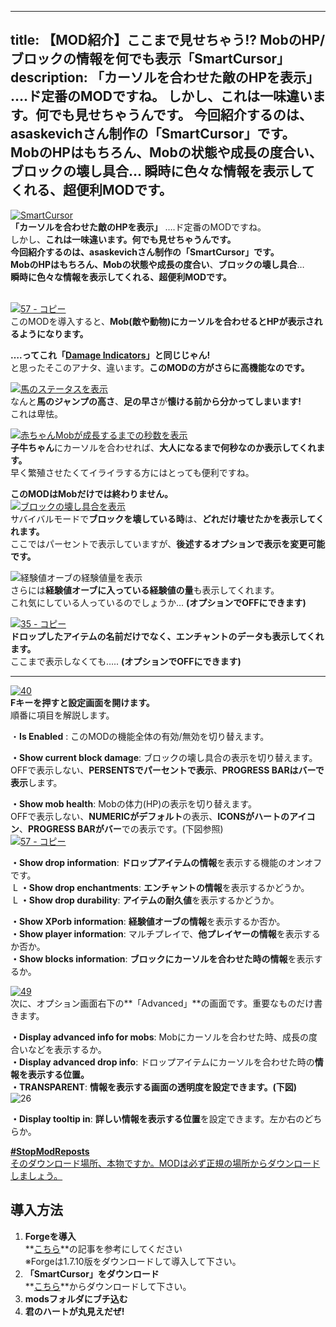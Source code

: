 
---
title: 【MOD紹介】ここまで見せちゃう!? MobのHP/ブロックの情報を何でも表示「SmartCursor」
description: 「カーソルを合わせた敵のHPを表示」 ….ド定番のMODですね。
 しかし、これは一味違います。何でも見せちゃうんです。
 今回紹介するのは、asaskevichさん制作の「SmartCursor」です。
 MobのHPはもちろん、Mobの状態や成長の度合い、ブロックの壊し具合…
 瞬時に色々な情報を表示してくれる、超便利MODです。
---

[![SmartCursor](https://cdn-ak.f.st-hatena.com/images/fotolife/s/sasigume/20210208/20210208144820.png)](#7/b/7bc86de1.png "SmartCursor")  
**「カーソルを合わせた敵のHPを表示」** ….ド定番のMODですね。  
しかし、**これは一味違います。**何でも見せちゃうんです。  
今回紹介するのは、asaskevichさん制作の**「SmartCursor」**です。  
**MobのHP**はもちろん、**Mobの状態**や**成長の度合い**、**ブロックの壊し具合**…   
**瞬時に色々な情報を表示してくれる、超便利MODです。**

   
[![57 - コピー](https://cdn-ak.f.st-hatena.com/images/fotolife/s/sasigume/20210208/20210208131716.png)](#2/1/2130f564.png "57 - コピー")  
このMODを導入すると、**Mob(敵や動物)にカーソルを合わせるとHPが表示されるようになります。**

**….ってこれ「[Damage Indicators](http://www.minecraftforum.net/forums/mapping-and-modding/minecraft-mods/1286538-hit-splat-damage-indicators-v3-3-2-rpg-ui-and)」と同じじゃん!**  
と思ったそこのアナタ、違います。**このMODの方がさらに高機能なのです。**

[![馬のステータスを表示](https://cdn-ak.f.st-hatena.com/images/fotolife/s/sasigume/20210208/20210208180240.png)](#f/9/f9d79a50.png "17 - コピー")  
なんと**馬のジャンプの高さ**、**足の早さ**が**懐ける前から分かってしまいます!**  
これは卑怯。

[![赤ちゃんMobが成長するまでの秒数を表示](https://cdn-ak.f.st-hatena.com/images/fotolife/s/sasigume/20210208/20210208134539.png)](#4/3/430f6cd5.png "26 - コピー")  
**子牛ちゃん**にカーソルを合わせれば、**大人になるまで何秒なのか表示してくれます。**  
早く繁殖させたくてイライラする方にはとっても便利ですね。

**このMODはMobだけでは終わりません。**  
[![ブロックの壊し具合を表示](https://cdn-ak.f.st-hatena.com/images/fotolife/s/sasigume/20210208/20210208133947.png)](#3/d/3d88e712.png "02 - コピー")  
サバイバルモードで**ブロックを壊している時**は、**どれだけ壊せたかを表示してくれます。**  
ここではパーセントで表示していますが、**後述するオプションで表示を変更可能です。**

![経験値オーブの経験値量を表示](https://www.napoan.com/wp-content/uploads/imgs/3/7/37256a65.png)  
さらには**経験値オーブに入っている経験値の量**も表示してくれます。  
これ気にしている人っているのでしょうか… **(オプションでOFFにできます)**

[![35 - コピー](https://cdn-ak.f.st-hatena.com/images/fotolife/s/sasigume/20210208/20210208160209.png)](#c/2/c2ba88e3.png "35 - コピー")  
**ドロップしたアイテムの名前だけでなく、エンチャントのデータも表示してくれます。**  
ここまで表示しなくても….. **(オプションでOFFにできます)**

---

[![40](https://cdn-ak.f.st-hatena.com/images/fotolife/s/sasigume/20210208/20210208145817.png)](#8/4/842752bc.png "40")  
**Fキーを押すと設定画面を開けます。**  
順番に項目を解説します。

・**Is Enabled** : このMODの機能全体の有効/無効を切り替えます。

**・Show current block damage**: ブロックの壊し具合の表示を切り替えます。  
OFFで表示しない、**PERSENTSでパーセントで表示**、**PROGRESS BARはバーで表示**します。

**・Show mob health**: Mobの体力(HP)の表示を切り替えます。  
OFFで表示しない、**NUMERICがデフォルト**の表示、**ICONSがハートのアイコン**、**PROGRESS BARがバー**での表示です。(下図参照)  
[![57 - コピー](https://cdn-ak.f.st-hatena.com/images/fotolife/s/sasigume/20210208/20210208124946.png)](#0/5/05d7d0d0.png "57 - コピー")

**・Show drop information**: **ドロップアイテムの情報**を表示する機能のオンオフです。  
 L **・Show drop enchantments**: **エンチャントの情報**を表示するかどうか。  
 L **・Show drop durability**: **アイテムの耐久値**を表示するかどうか。

**・Show XPorb information**: **経験値オーブの情報**を表示するか否か。  
**・Show player information**: マルチプレイで、**他プレイヤーの情報**を表示するか否か。  
**・Show blocks information**: **ブロックにカーソルを合わせた時の情報**を表示するか。

[![49](https://cdn-ak.f.st-hatena.com/images/fotolife/s/sasigume/20210208/20210208124547.png)](#0/1/01335d87.png "49")  
次に、オプション画面右下の**「Advanced」**の画面です。重要なものだけ書きます。

**・Display advanced info for mobs**: Mobにカーソルを合わせた時、成長の度合いなどを表示するか。  
**・Display advanced drop info**: ドロップアイテムにカーソルを合わせた時の**情報を表示する位置。**  
**・TRANSPARENT**: **情報を表示する画面の透明度を設定できます。(下図)**  
![26](https://cdn-ak.f.st-hatena.com/images/fotolife/s/sasigume/20210208/20210208154258.png)

**・Display tooltip in**: **詳しい情報を表示する位置**を設定できます。左か右のどちらか。

[**#StopModReposts**  
そのダウンロード場所、本物ですか。MODは必ず正規の場所からダウンロードしましょう。](https://www.napoan.com/stop-mod-reposts/)

## 導入方法 

1.  **Forgeを導入**  
    **[こちら](/new-way-to-install-mod/#forge-inst)**の記事を参考にしてください  
    ※Forgeは1.7.10版をダウンロードして導入して下さい。
2.  **「SmartCursor」をダウンロード**  
    **[こちら](http://www.minecraftforum.net/forums/mapping-and-modding/minecraft-mods/2167671-smartcursor-good-replacement-for-wawla-with-api "「SmartCursor」のダウンロード")**からダウンロードして下さい。
3.  **modsフォルダにブチ込む** 
4.  **君のハートが丸見えだぜ!**

